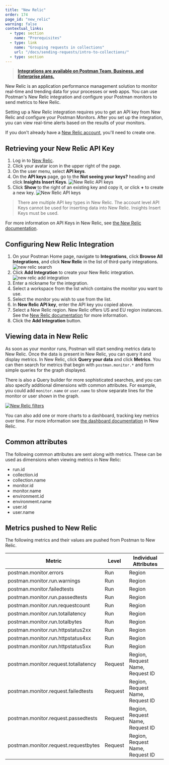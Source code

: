 ```yaml
---
title: "New Relic"
order: 174
page_id: "new_relic"
warning: false
contextual_links:
  - type: section
    name: "Prerequisites"
  - type: link
    name: "Grouping requests in collections"
    url: "/docs/sending-requests/intro-to-collections/"
  - type: section
---
```


> **[Integrations are available on Postman Team, Business, and Enterprise plans.](https://www.postman.com/pricing/)**

New Relic is an application performance management solution to monitor real-time and trending data for your processes or web apps.
You can use Postman's New Relic integration and configure your Postman monitors to send metrics to New Relic.

Setting up a New Relic integration requires you to get an API key from New Relic and configure your Postman Monitors. After you set up the integration, you can view real-time alerts based on the results of your monitors.

If you don't already have a [New Relic account](https://newrelic.com/), you'll need to create one.

## Retrieving your New Relic API Key

1. Log in to [New Relic](https://login.newrelic.com).
1. Click your avatar icon in the upper right of the page.
1. On the user menu, select **API keys**.
1. On the **API keys** page, go to the **Not seeing your keys?** heading and click **Insights Insert Keys**.
  ![New Relic API keys](https://assets.postman.com/postman-docs/new-relic-key-1.jpg)
1. Click **Show** to the right of an existing key and copy it, or click **+** to create a new key.
  ![New Relic API keys](https://assets.postman.com/postman-docs/new-relic-key-2.jpg)

> There are multiple API key types in New Relic. The account level API Keys cannot be used for inserting  data into New Relic. Insights Insert Keys must be used.

For more information on API Keys in New Relic, see [the New Relic documentation](https://docs.newrelic.com/docs/apis/get-started/intro-apis/new-relic-api-keys/).

## Configuring New Relic Integration

1. On your Postman Home page, navigate to **Integrations**, click **Browse All Integrations**, and click **New Relic** in the list of third-party integrations.
  ![new relic search](https://assets.postman.com/postman-docs/new-relic-search-all.jpg)
1. Click **Add Integration** to create your New Relic integration.
  ![new relic add integration](https://assets.postman.com/postman-docs/new-relic-add-integration.jpg)
1. Enter a nickname for the integration.
1. Select a workspace from the list which contains the monitor you want to use.
1. Select the monitor you wish to use from the list.
1. In **New Relic API key**, enter the API key you copied above.
1. Select a New Relic region. New Relic offers US and EU region instances. See the [New Relic documentation](https://docs.newrelic.com/docs/using-new-relic/welcome-new-relic/get-started/our-eu-us-region-data-centers) for more information.
1. Click the **Add Integration** button.

## Viewing data in New Relic

As soon as your monitor runs, Postman will start sending metrics data to New Relic. Once the data is present in New Relic, you can query it and display metrics. In New Relic, click **Query your data** and click **Metrics**. You can then search for metrics that begin with `postman.monitor.*` and form simple queries for the graph displayed.

There is also a Query builder for more sophisticated searches, and you can also specify additional dimensions with common attributes. For example, you could add `monitor.name` or `user.name` to show separate lines for the monitor or user shown in the graph.

[![New Relic filters](https://assets.postman.com/postman-docs/new-relic-data-explorer.jpg)](/new-relic-data-explorer.jpg)

You can also add one or more charts to a dashboard, tracking key metrics over time. For more information see [the dashboard documentation](https://docs.newrelic.com/docs/query-your-data/explore-query-data/dashboards/introduction-dashboards/) in New Relic.

## Common attributes

The following common attributes are sent along with metrics. These can be used as dimensions when viewing metrics in New Relic:

- run.id
- collection.id
- collection.name
- monitor.id
- monitor.name
- environment.id
- environment.name
- user.id
- user.name

## Metrics pushed to New Relic

The following metrics and their values are pushed from Postman to New Relic.

| Metric | Level | Individual Attributes |
|--------|--------|--------|
| postman.monitor.errors| Run | Region
| postman.monitor.run.warnings | Run | Region
| postman.monitor.failedtests | Run | Region
| postman.monitor.run.passedtests| Run | Region
| postman.monitor.run.requestcount | Run | Region
| postman.monitor.run.totallatency | Run | Region
| postman.monitor.run.totalbytes | Run | Region
| postman.monitor.run.httpstatus2xx | Run | Region
| postman.monitor.run.httpstatus4xx | Run | Region
| postman.monitor.run.httpstatus5xx | Run | Region
| postman.monitor.request.totallatency | Request | Region, Request Name, Request ID
| postman.monitor.request.failedtests | Request | Region, Request Name, Request ID
| postman.monitor.request.passedtests | Request | Region, Request Name, Request ID
| postman.monitor.request.requestbytes | Request | Region, Request Name, Request ID
